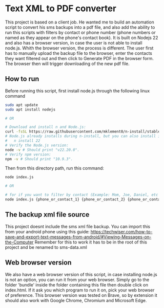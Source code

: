 # Text XML to PDF converter
This project is based on a client job. He wanted me to build an automation script to convert his sms backups into a pdf file, and also add the ability to run this scripts with filters by contact or phone number (phone numbers or named as they appear on the phone's contact book). It is built on Nodejs 22 and also has a browser version, in case the user is not able to install node.js. Whith the browser version, the process is different. The user first has to manually upload the backup file to the browser, enter the contacts they want filtered out and then click to Generate PDF in the browser form. The browser then will trigger downloading of the new pdf file.

## How to run 
Before running this script, first install node.js through the following linux command

```bash
sudo apt update
sudo apt install nodejs

# OR

# Download and install n and Node.js:
curl -fsSL https://raw.githubusercontent.com/mklement0/n-install/stable/bin/n-install | bash -s 22
# Node.js already installs during n-install, but you can also install it manually:
#   n install 22
# Verify the Node.js version:
node -v # Should print "v22.20.0".
# Verify npm version:
npm -v # Should print "10.9.3".
```

Then from this directory path, run this command:

```bash
node index.js

# OR

# for if you want to filter by contact (Example: Mom, Joe, Daniel, etc how it is on your contact book, or their phone number altogether like 11234567890 or +11234567890)
node index.js {phone_or_contact_1} {phone_or_contact_2} {phone_or_contact_3} ...
```

## The backup xml file source
This project doesnt include the sms xml file backup. You can import this from your android phone using this guide: https://techwiser.com/how-to-save-and-export-text-messages-from-android/#Viewing-Messages-on-the-Computer
Remember for this to work it has to be in the root of this project and be renamed to sms-data.xml

## Web browser version
We also have a web browser version of this script, in case installing node.js is not an option, you can run it from your web browser. Simply go to the folder 'bundle' inside the folder containing this file then double click on index.html. If it ask you which program to run it on, pick your web browser of preference. This browser version was tested on Brave, so by extension it should also work with Google Chrome, Chromium and Microsoft Edge.
